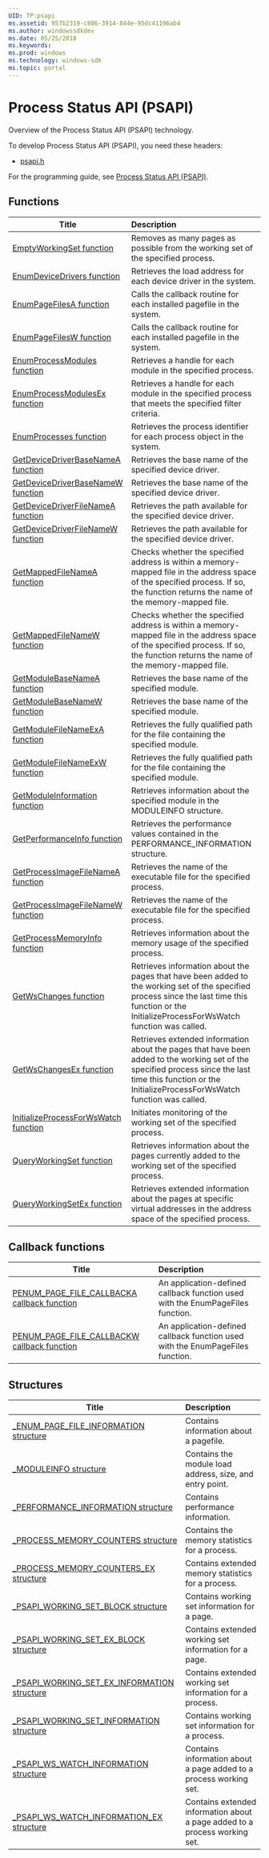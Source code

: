 ```yaml
---
UID: TP:psapi
ms.assetid: 957b2319-c806-3914-844e-95dc41196ab4
ms.author: windowssdkdev
ms.date: 05/25/2018
ms.keywords: 
ms.prod: windows
ms.technology: windows-sdk
ms.topic: portal
---
```


# Process Status API (PSAPI)



Overview of the Process Status API (PSAPI) technology.

To develop Process Status API (PSAPI), you need these headers:

 * [psapi.h](..\psapi\index.md)

For the programming guide, see [Process Status API (PSAPI)](/windows/desktop/psapi).

## Functions

| Title   | Description   |
| ---- |:---- |
| [EmptyWorkingSet function](..\psapi\nf-psapi-emptyworkingset.md) | Removes as many pages as possible from the working set of the specified process. |
| [EnumDeviceDrivers function](..\psapi\nf-psapi-enumdevicedrivers.md) | Retrieves the load address for each device driver in the system. |
| [EnumPageFilesA function](..\psapi\nf-psapi-enumpagefilesa.md) | Calls the callback routine for each installed pagefile in the system. |
| [EnumPageFilesW function](..\psapi\nf-psapi-enumpagefilesw.md) | Calls the callback routine for each installed pagefile in the system. |
| [EnumProcessModules function](..\psapi\nf-psapi-enumprocessmodules.md) | Retrieves a handle for each module in the specified process. |
| [EnumProcessModulesEx function](..\psapi\nf-psapi-enumprocessmodulesex.md) | Retrieves a handle for each module in the specified process that meets the specified filter criteria. |
| [EnumProcesses function](..\psapi\nf-psapi-enumprocesses.md) | Retrieves the process identifier for each process object in the system. |
| [GetDeviceDriverBaseNameA function](..\psapi\nf-psapi-getdevicedriverbasenamea.md) | Retrieves the base name of the specified device driver. |
| [GetDeviceDriverBaseNameW function](..\psapi\nf-psapi-getdevicedriverbasenamew.md) | Retrieves the base name of the specified device driver. |
| [GetDeviceDriverFileNameA function](..\psapi\nf-psapi-getdevicedriverfilenamea.md) | Retrieves the path available for the specified device driver. |
| [GetDeviceDriverFileNameW function](..\psapi\nf-psapi-getdevicedriverfilenamew.md) | Retrieves the path available for the specified device driver. |
| [GetMappedFileNameA function](..\psapi\nf-psapi-getmappedfilenamea.md) | Checks whether the specified address is within a memory-mapped file in the address space of the specified process. If so, the function returns the name of the memory-mapped file. |
| [GetMappedFileNameW function](..\psapi\nf-psapi-getmappedfilenamew.md) | Checks whether the specified address is within a memory-mapped file in the address space of the specified process. If so, the function returns the name of the memory-mapped file. |
| [GetModuleBaseNameA function](..\psapi\nf-psapi-getmodulebasenamea.md) | Retrieves the base name of the specified module. |
| [GetModuleBaseNameW function](..\psapi\nf-psapi-getmodulebasenamew.md) | Retrieves the base name of the specified module. |
| [GetModuleFileNameExA function](..\psapi\nf-psapi-getmodulefilenameexa.md) | Retrieves the fully qualified path for the file containing the specified module. |
| [GetModuleFileNameExW function](..\psapi\nf-psapi-getmodulefilenameexw.md) | Retrieves the fully qualified path for the file containing the specified module. |
| [GetModuleInformation function](..\psapi\nf-psapi-getmoduleinformation.md) | Retrieves information about the specified module in the MODULEINFO structure. |
| [GetPerformanceInfo function](..\psapi\nf-psapi-getperformanceinfo.md) | Retrieves the performance values contained in the PERFORMANCE_INFORMATION structure. |
| [GetProcessImageFileNameA function](..\psapi\nf-psapi-getprocessimagefilenamea.md) | Retrieves the name of the executable file for the specified process. |
| [GetProcessImageFileNameW function](..\psapi\nf-psapi-getprocessimagefilenamew.md) | Retrieves the name of the executable file for the specified process. |
| [GetProcessMemoryInfo function](..\psapi\nf-psapi-getprocessmemoryinfo.md) | Retrieves information about the memory usage of the specified process. |
| [GetWsChanges function](..\psapi\nf-psapi-getwschanges.md) | Retrieves information about the pages that have been added to the working set of the specified process since the last time this function or the InitializeProcessForWsWatch function was called. |
| [GetWsChangesEx function](..\psapi\nf-psapi-getwschangesex.md) | Retrieves extended information about the pages that have been added to the working set of the specified process since the last time this function or the InitializeProcessForWsWatch function was called. |
| [InitializeProcessForWsWatch function](..\psapi\nf-psapi-initializeprocessforwswatch.md) | Initiates monitoring of the working set of the specified process. |
| [QueryWorkingSet function](..\psapi\nf-psapi-queryworkingset.md) | Retrieves information about the pages currently added to the working set of the specified process. |
| [QueryWorkingSetEx function](..\psapi\nf-psapi-queryworkingsetex.md) | Retrieves extended information about the pages at specific virtual addresses in the address space of the specified process. |

## Callback functions

| Title   | Description   |
| ---- |:---- |
| [PENUM_PAGE_FILE_CALLBACKA callback function](..\psapi\nc-psapi-penum_page_file_callbacka.md) | An application-defined callback function used with the EnumPageFiles function. |
| [PENUM_PAGE_FILE_CALLBACKW callback function](..\psapi\nc-psapi-penum_page_file_callbackw.md) | An application-defined callback function used with the EnumPageFiles function. |

## Structures

| Title   | Description   |
| ---- |:---- |
| [_ENUM_PAGE_FILE_INFORMATION structure](..\psapi\ns-psapi-_enum_page_file_information.md) | Contains information about a pagefile. |
| [_MODULEINFO structure](..\psapi\ns-psapi-_moduleinfo.md) | Contains the module load address, size, and entry point. |
| [_PERFORMANCE_INFORMATION structure](..\psapi\ns-psapi-_performance_information.md) | Contains performance information. |
| [_PROCESS_MEMORY_COUNTERS structure](..\psapi\ns-psapi-_process_memory_counters.md) | Contains the memory statistics for a process. |
| [_PROCESS_MEMORY_COUNTERS_EX structure](..\psapi\ns-psapi-_process_memory_counters_ex.md) | Contains extended memory statistics for a process. |
| [_PSAPI_WORKING_SET_BLOCK structure](..\psapi\ns-psapi-_psapi_working_set_block.md) | Contains working set information for a page. |
| [_PSAPI_WORKING_SET_EX_BLOCK structure](..\psapi\ns-psapi-_psapi_working_set_ex_block.md) | Contains extended working set information for a page. |
| [_PSAPI_WORKING_SET_EX_INFORMATION structure](..\psapi\ns-psapi-_psapi_working_set_ex_information.md) | Contains extended working set information for a process. |
| [_PSAPI_WORKING_SET_INFORMATION structure](..\psapi\ns-psapi-_psapi_working_set_information.md) | Contains working set information for a process. |
| [_PSAPI_WS_WATCH_INFORMATION structure](..\psapi\ns-psapi-_psapi_ws_watch_information.md) | Contains information about a page added to a process working set. |
| [_PSAPI_WS_WATCH_INFORMATION_EX structure](..\psapi\ns-psapi-_psapi_ws_watch_information_ex.md) | Contains extended information about a page added to a process working set. |
